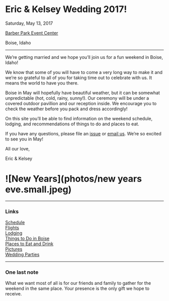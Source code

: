 # Eric & Kelsey Wedding 2017! 

Saturday, May 13, 2017

[Barber Park Event Center](https://goo.gl/maps/2SZguPMKoFR2 ) 

Boise, Idaho

***

We’re getting married and we hope you’ll join us for a fun weekend in Boise, Idaho!

We know that some of you will have to come a very long way to make it and we’re so grateful to all of you for taking time out to celebrate with us. It means the world to have you there.

Boise in May will hopefully have beautiful weather, but it can be somewhat unpredictable (hot, cold, rainy, sunny!). Our ceremony will be under a covered outdoor pavillion and our reception inside. We encourage you to check the weather before you pack and dress accordingly!

On this site you’ll be able to find information on the weekend schedule, lodging, and recommendations of things to do and places to eat. 

If you have any questions, please file an [issue](https://github.com/kelseyanderic/invitation/issues) or [email us](mailto:wedding@ericjonas.com). We’re so excited to see you in May!

All our love,

Eric & Kelsey


![New Years](photos/new years eve.small.jpeg)
=======
***

### Links  
[Schedule](https://github.com/kelseyanderic/invitation/blob/master/events_schedule.md)  
[Flights](https://github.com/kelseyanderic/invitation/blob/master/flights.md)  
[Lodging](https://github.com/kelseyanderic/invitation/blob/master/lodging.md)  
[Things to Do in Boise](https://github.com/kelseyanderic/invitation/blob/master/recommended_activities.md)  
[Places to Eat and Drink](https://github.com/kelseyanderic/invitation/blob/master/places_to_eat_drink.md)  
[Pictures](https://github.com/kelseyanderic/invitation/blob/master/some_snaps.md)  
[Wedding Parties](https://github.com/kelseyanderic/invitation/blob/master/wedding_party.md) 

***

### One last note
What we want most of all is for our friends and family to gather for the weekend in the same place. Your presence is the only gift we hope to receive. 


